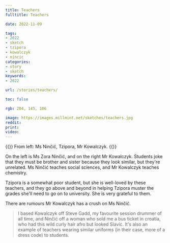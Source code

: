 ```yaml
---
title: Teachers
fulltitle: Teachers

date: 2022-11-09

tags:
- 2022
- sketch
- tzipora
- kowalczyk
- nincic
categories:
- story
- sketch
keywords:
- 2022

url: /stories/teachers/

toc: false

rgb: 204, 145, 106

image: https://images.millmint.net/sketches/teachers.jpg
reddit:
print:
video:
---
```

{{<note caption>}}
From left: Ms Ninčić, Tzipora, Mr Kowalczyk.
{{</note>}}

On the left is Ms Zora Ninčić, and on the right Mr Kowalczyk. Students joke that they must be brother and sister because they look similar, but they're unrelated. Ms Ninčić teaches social sciences, and Mr Kowalczyk teaches chemistry.

Tzipora is a somewhat poor student, but she is well-loved by these teachers, and they go above and beyond in helping Tzipora muster the grades she'll need to go on to university. She is very grateful to them.

There are rumours Mr Kowalczyk has a crush on Ms Ninčić.

> I based Kowalczyk off Steve Gadd, my favourite session drummer of all time, and Ninčić off a woman who sold me a bus ticket in croatia, who had this wild curly hair afro but looked Slavic.
It's also an example of teachers wearing similar uniforms (in their case, more of a dress code) to students.